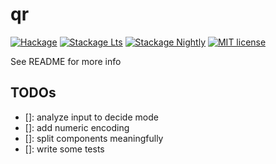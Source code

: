 # qr

[![Hackage](https://img.shields.io/hackage/v/qr.svg?logo=haskell)](https://hackage.haskell.org/package/qr)
[![Stackage Lts](http://stackage.org/package/qr/badge/lts)](http://stackage.org/lts/package/qr)
[![Stackage Nightly](http://stackage.org/package/qr/badge/nightly)](http://stackage.org/nightly/package/qr)
[![MIT license](https://img.shields.io/badge/license-MIT-blue.svg)](LICENSE)

See README for more info

## TODOs

- []: analyze input to decide mode
- []: add numeric encoding
- []: split components meaningfully
- []: write some tests